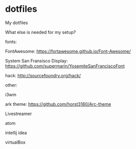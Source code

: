 # dotfiles
My dotfiles

What else is needed for my setup?

fonts:

FontAwesome: https://fortawesome.github.io/Font-Awesome/

System San Fransisco Display: https://github.com/supermarin/YosemiteSanFranciscoFont

hack: http://sourcefoundry.org/hack/

other:

i3wm

ark theme: https://github.com/horst3180/Arc-theme

Livestreamer

atom

intellij idea

virtualBox

